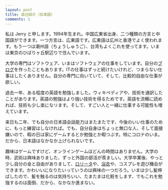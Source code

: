 ```yaml
---
layout: post
title: 自己紹介（日本語）
comments: 1
---
```


私は Jerry と申します。1994年生まれ。中国広東省出身、二つ種類の方言と中国語ができます。一つ方言は、広東語です。広東語は広州と香港でよく使われます。もう一つは潮州語（ちょうしゅうご）、台湾もよくこれを使ってます。いまは東京のひばりヶ丘駅辺りで住んでいます。

大学の専門はソフトウェア、いまはソフトウェアの仕事をしています。自分の[ブログ](https://kyakya.icu/article/)を作ったこともあります。ITの仕事はずっと続けたいけれど、つまらない仕事はしたくありません。自分の専門に向いていて、そして、比較的自由な仕事が欲しい。

過去一年、ある程度の英語を勉強しました。ウィキペディアや、技術を通訳したことがあります。英語の勉強はより強い技術を得るためです。英語を流暢に読めれば、技術も少し楽になリます。そして、すごい人と一緒に仕事する可能性も増えています。

来日も二年、でも自分の日本語会話能力はまたまたです、今後のいい仕事のために、もっと練習はしなければ。でも、自分自身はちょっと無口な人、そして面接嫌いので、暇の日は家にゲームするとか勉強とか暇つぶす。特にコロナのいま。だから、日本語はなかなか上げられないです。

趣味はゲームですけど、オンラインゲームほどんの時間はありません。大学の時、武術は興味ありました、ずっと外国の部活が羨ましい。大学卒業後、やっと少し自分の金と自由がありまして、[ロリータ](https://photos.google.com/share/AF1QipO-s4-1q6XeLWDS6EJCJRveEkiWnPv6g5Q6F3MI_kMWmnQdIgXURNxpWe04FGZLRw/photo/AF1QipO7QBksFefVO82VIIbOLbvQcgGPHReoi_jR564l?key=V3E5U3BOTU10RXo0S2oteFRrVGhTQmo2djM2TGpR)や、[浴衣](https://photos.google.com/photo/AF1QipMEUtc4-ako8_J2qxkTdywOoJH4WhnPT-ju1q9e)や、コスプレを遊び機会ができます。かわいいになりたいっていうのは興味の一つだろう。いまは少し髪伸ばしたので、髪を触るのは気持ちいい、たまたまは化粧をします、でもこれを勉強するのは面倒、だから、なかなか進まない。

